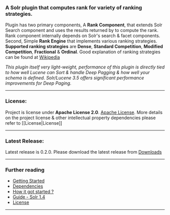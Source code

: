 ### A Solr plugin that computes rank for variety of ranking strategies.

  Plugin has two primary components, A **Rank Component**, that extends Solr Search component and uses the results returned by to compute the rank. Rank component internally depends on Solr's search & facet components. Second, Simple **Rank Engine** that implements various ranking strategies. **Supported ranking strategies** are **Dense**, **Standard Competition**, **Modified Competition**, **Fractional** & **Ordinal**. Good explanation of ranking strategies can be found at [Wikipedia](http://en.wikipedia.org/wiki/Ranking)

_This plugin itself very light-weight, performance of this plugin is directly tied to how well Lucene can Sort & handle Deep Pagging & how well your schema is defined. Solr/Lucene 3.5 offers significant performance improvements for Deep Paging._

***
### License:
   Project is license under **Apache License 2.0**. [Apache License](http://www.apache.org/licenses/LICENSE-2.0.html). More details on the project license & other intellectual property dependencies please refer to [[License|License]]

***
### Latest Release:
   Latest release is 0.2.0. Please download the latest release from [Downloads](https://github.com/ausathya/Solr-Ranking-Plugin/downloads)

***
### Further reading
 * [Getting Started](https://github.com/ausathya/Solr-Ranking-Plugin/wiki/Getting-Started)
 * [Dependencies](https://github.com/ausathya/Solr-Ranking-Plugin/wiki/Dependencies)
 * [How it got started ?](https://github.com/ausathya/Solr-Ranking-Plugin/wiki/How-it-got-started-%3F)
 * [Guide - Solr 1.4](https://github.com/ausathya/Solr-Ranking-Plugin/wiki/Guide-Solr-1.4)
 * [License](https://github.com/ausathya/Solr-Ranking-Plugin/wiki/License)

***